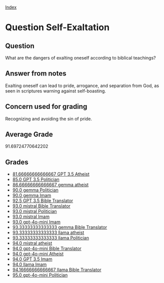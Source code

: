
[Index](../../index.md)
# Question Self-Exaltation
## Question
What are the dangers of exalting oneself according to biblical teachings?

## Answer from notes
Exalting oneself can lead to pride, arrogance, and separation from God, as seen in scriptures warning against self-boasting.

## Concern used for grading
Recognizing and avoiding the sin of pride.

## Average Grade
91.69724770642202

## Grades
 * [81.66666666666667 GPT 3.5 Atheist](../answers/GPT_3.5_Atheist/Self-Exaltation.md)
 * [85.0 GPT 3.5 Politician](../answers/GPT_3.5_Politician/Self-Exaltation.md)
 * [86.66666666666667 gemma atheist](../answers/gemma_atheist/Self-Exaltation.md)
 * [90.0 gemma Politician](../answers/gemma_Politician/Self-Exaltation.md)
 * [90.0 gemma Imam](../answers/gemma_Imam/Self-Exaltation.md)
 * [92.5 GPT 3.5 Bible Translator](../answers/GPT_3.5_Bible_Translator/Self-Exaltation.md)
 * [93.0 mistral Bible Translator](../answers/mistral_Bible_Translator/Self-Exaltation.md)
 * [93.0 mistral Politician](../answers/mistral_Politician/Self-Exaltation.md)
 * [93.0 mistral Imam](../answers/mistral_Imam/Self-Exaltation.md)
 * [93.0 gpt-4o-mini Imam](../answers/gpt-4o-mini_Imam/Self-Exaltation.md)
 * [93.33333333333333 gemma Bible Translator](../answers/gemma_Bible_Translator/Self-Exaltation.md)
 * [93.33333333333333 llama atheist](../answers/llama_atheist/Self-Exaltation.md)
 * [93.33333333333333 llama Politician](../answers/llama_Politician/Self-Exaltation.md)
 * [94.0 mistral atheist](../answers/mistral_atheist/Self-Exaltation.md)
 * [94.0 gpt-4o-mini Bible Translator](../answers/gpt-4o-mini_Bible_Translator/Self-Exaltation.md)
 * [94.0 gpt-4o-mini Atheist](../answers/gpt-4o-mini_Atheist/Self-Exaltation.md)
 * [94.0 GPT 3.5 Imam](../answers/GPT_3.5_Imam/Self-Exaltation.md)
 * [94.0 llama Imam](../answers/llama_Imam/Self-Exaltation.md)
 * [94.16666666666667 llama Bible Translator](../answers/llama_Bible_Translator/Self-Exaltation.md)
 * [95.0 gpt-4o-mini Politician](../answers/gpt-4o-mini_Politician/Self-Exaltation.md)
